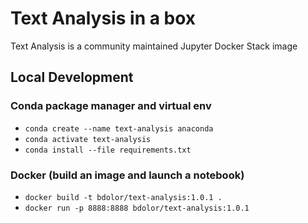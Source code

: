 # Text Analysis in a box

Text Analysis is a community maintained Jupyter Docker Stack image

## Local Development
### Conda package manager and virtual env
- `conda create --name text-analysis anaconda`
- `conda activate text-analysis`
- `conda install --file requirements.txt`

### Docker (build an image and launch a notebook)
- `docker build -t bdolor/text-analysis:1.0.1 .`
- `docker run -p 8888:8888 bdolor/text-analysis:1.0.1`
